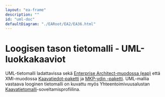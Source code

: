 ```yaml
---
layout: "ea-frame"
description: ""
id: "uml-doc"
defaultDiagram: "./EARoot/EA2/EA36.html"
---
```

# Loogisen tason tietomalli - UML-luokkakaaviot
UML-tietomalli ladattavissa sekä [Enterprise Architect-muodossa (eap)](../kaavatietomalli.eap?raw=true) että XMI-muodossa [Kaavatiedot-paketti](../kaavatietomalli.xml?raw=true) ja [MKP-ydin -paketti](../mkp-ydin.xml?raw=true). UML-mallia vastaava looginen tietomalli on kuvattu myös Yhteentoimivuusalustan [Kaavatietomalli](https://tietomallit.suomi.fi/model/rytj-kaava/)-soveltamisprofiilina.
